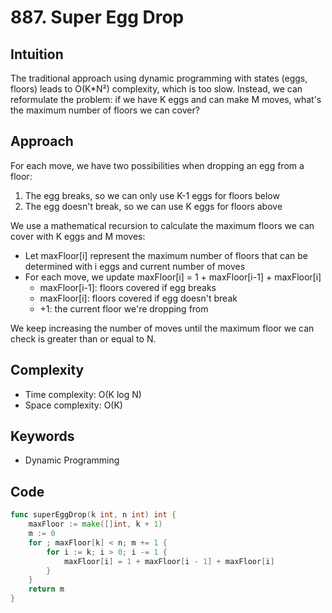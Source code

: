 # 887. Super Egg Drop

## Intuition

The traditional approach using dynamic programming with states (eggs, floors) leads to O(K*N²) complexity, which is too slow. Instead, we can reformulate the problem: if we have K eggs and can make M moves, what's the maximum number of floors we can cover?

## Approach

For each move, we have two possibilities when dropping an egg from a floor:

1. The egg breaks, so we can only use K-1 eggs for floors below
2. The egg doesn't break, so we can use K eggs for floors above

We use a mathematical recursion to calculate the maximum floors we can cover with K eggs and M moves:

- Let maxFloor[i] represent the maximum number of floors that can be determined with i eggs and current number of moves
- For each move, we update maxFloor[i] = 1 + maxFloor[i-1] + maxFloor[i]
    - maxFloor[i-1]: floors covered if egg breaks
    - maxFloor[i]: floors covered if egg doesn't break
    - +1: the current floor we're dropping from

We keep increasing the number of moves until the maximum floor we can check is greater than or equal to N.

## Complexity

- Time complexity: O(K log N)
- Space complexity: O(K)

## Keywords

- Dynamic Programming

## Code

```go
func superEggDrop(k int, n int) int {
    maxFloor := make([]int, k + 1)
    m := 0
    for ; maxFloor[k] < n; m += 1 {
        for i := k; i > 0; i -= 1 {
            maxFloor[i] = 1 + maxFloor[i - 1] + maxFloor[i]
        }
    }
    return m
}
```
